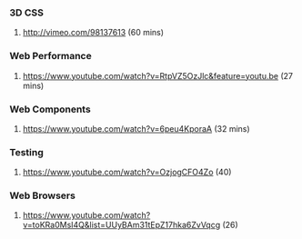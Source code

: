 ### 3D CSS
1. http://vimeo.com/98137613 (60 mins)

### Web Performance
1. https://www.youtube.com/watch?v=RtpVZ5OzJlc&feature=youtu.be (27 mins)

### Web Components
1. https://www.youtube.com/watch?v=6peu4KporaA (32 mins)

### Testing
1. https://www.youtube.com/watch?v=OzjogCFO4Zo (40)


### Web Browsers
1. https://www.youtube.com/watch?v=toKRa0MsI4Q&list=UUyBAm31tEpZ17hka6ZvVqcg (26)
